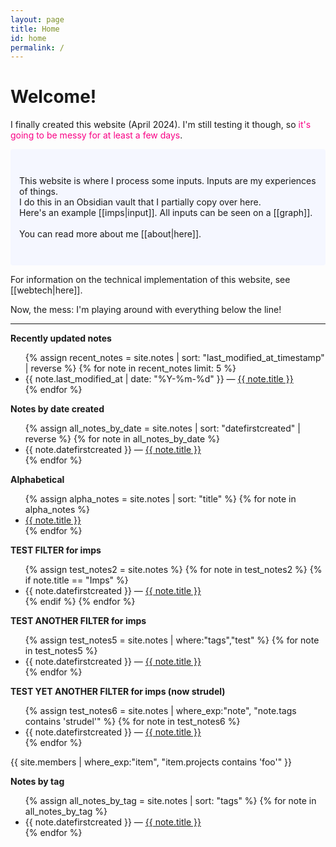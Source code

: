 ```yaml
---
layout: page
title: Home
id: home
permalink: /
---
```

# Welcome!

I finally created this website (April 2024).  I'm still testing it though, so <span style="color:#f90185">it's going to be messy for at least a few days</span>. 

<p style="padding: 3em 1em; background: #f5f7ff; border-radius: 4px;">
  This website is where I process some inputs. Inputs are my experiences of things.
  <br>
  I do this in an Obsidian vault that I partially copy over here.
  <br>
  Here's an example [[imps|input]]. All inputs can be seen on a [[graph]].
  <br>
  <br>
  You can read more about me [[about|here]].
</p>

For information on the technical implementation of this website, see [[webtech|here]].

Now, the mess: I'm playing around with everything below the line!

---

<!-- TESTING -->

<strong>Recently updated notes</strong>

<ul>
  {% assign recent_notes = site.notes | sort: "last_modified_at_timestamp" | reverse %}
  {% for note in recent_notes limit: 5 %}
    <li>
      {{ note.last_modified_at | date: "%Y-%m-%d" }} — <a class="internal-link" href="{{ site.baseurl }}{{ note.url }}">{{ note.title }}</a>
    </li>
  {% endfor %}
</ul>

<strong>Notes by date created</strong>

<ul>
  {% assign all_notes_by_date = site.notes | sort: "datefirstcreated" | reverse %}
  {% for note in all_notes_by_date %}
    <li>
      {{ note.datefirstcreated }} — <a class="internal-link" href="{{ site.baseurl }}{{ note.url }}">{{ note.title }}</a> 
    </li>
  {% endfor %}
</ul>

<strong>Alphabetical</strong>

<ul>
  {% assign alpha_notes = site.notes | sort: "title" %}
  {% for note in alpha_notes %}
    <li>
      <a class="internal-link" href="{{ site.baseurl }}{{ note.url }}">{{ note.title }}</a> 
    </li>
  {% endfor %}
</ul>

<strong>TEST FILTER for imps</strong>

<ul>
  {% assign test_notes2 = site.notes %}
  {% for note in test_notes2 %}
	  {% if note.title == "Imps" %}
	<li>
      {{ note.datefirstcreated }} — <a class="internal-link" href="{{ site.baseurl }}{{ note.url }}">{{ note.title }}</a> 
    </li>
    {% endif %}
  {% endfor %}
</ul>

<strong>TEST ANOTHER FILTER for imps</strong>

<ul>
  {% assign test_notes5 = site.notes | where:"tags","test" %}
  {% for note in test_notes5 %}
	<li>
      {{ note.datefirstcreated }} — <a class="internal-link" href="{{ site.baseurl }}{{ note.url }}">{{ note.title }}</a> 
    </li>
  {% endfor %}
</ul>

<strong>TEST YET ANOTHER FILTER for imps (now strudel)</strong>
<ul>
  {% assign test_notes6 = site.notes | where_exp:"note", "note.tags contains 'strudel'" %}
  {% for note in test_notes6 %}
	<li>
      {{ note.datefirstcreated }} — <a class="internal-link" href="{{ site.baseurl }}{{ note.url }}">{{ note.title }}</a> 
    </li>
  {% endfor %}
</ul>


{{ site.members | where_exp:"item", "item.projects contains 'foo'" }}


<strong>Notes by tag</strong>

<ul>
  {% assign all_notes_by_tag = site.notes | sort: "tags" %}
  {% for note in all_notes_by_tag %}
    <li>
      {{ note.datefirstcreated }} — <a class="internal-link" href="{{ site.baseurl }}{{ note.url }}">{{ note.title }}</a> 
    </li>
  {% endfor %}
</ul>


